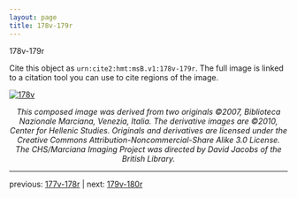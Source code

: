 ```yaml
---
layout: page
title: 178v-179r
---
```


178v-179r

Cite this object as `urn:cite2:hmt:msB.v1:178v-179r`. The full image is linked to a citation tool you can use to cite regions of the image.

[![178v](http://www.homermultitext.org/iipsrv?IIIF=/project/homer/pyramidal/deepzoom/hmt/vbbifolio/v1/vb_178v_179r.tif/full/800,/0/default.jpg)](http://www.homermultitext.org/ict2/?urn=urn:cite2:hmt:vbbifolio.v1:vb_178v_179r) 

<p style="text-align: center; font-style: italic;">This composed image was derived from two originals ©2007, Biblioteca Nazionale Marciana, Venezia, Italia. The derivative images are ©2010, Center for Hellenic Studies. Originals and derivatives are licensed under the Creative Commons Attribution-Noncommercial-Share Alike 3.0 License. The CHS/Marciana Imaging Project was directed by David Jacobs of the British Library.</p>

---

previous: [177v-178r](../177v-178r/) | next: [179v-180r](../179v-180r/)